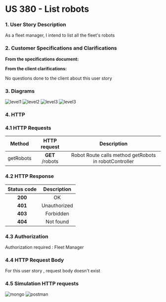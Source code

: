 # US 380 - List robots

### 1. User Story Description

As a fleet manager, I intend to list all the fleet's robots

### 2. Customer Specifications and Clarifications

**From the specifications document:**

**From the client clarifications:**

No questions done to the client about this user story

### 3. Diagrams

![level1](level1/process-view.svg)
![level2](level2/process-view.svg)
![level3](level3/process-view.svg)
![level3](level3/class-diagram.svg)

### 4. HTTP

### 4.1 HTTP Requests

|  Method   |  HTTP request   |                      Description                      |
|:---------:|:---------------:|:-----------------------------------------------------:|
| getRobots | **GET** /robots | Robot Route calls method getRobots in robotController |

### 4.2 HTTP Response
| Status code | Description  |
|:-----------:|:------------:|
|   **200**   |      OK      |
|   **401**   | Unauthorized |
|   **403**   |  Forbidden   |
|   **404**   |  Not found   |

### 4.3 Authorization

Authorization required : Fleet Manager

### 4.4 HTTP Request Body

For this user story , request body doesn't exist

### 4.5 Simulation HTTP requests

![mongo](README/mongo_robots.JPG)
![postman](README/postman_robots.JPG)

